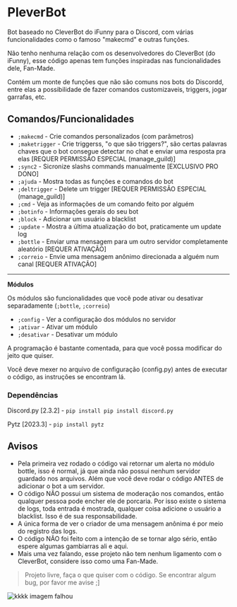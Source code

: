 # PleverBot
Bot baseado no CleverBot do iFunny para o Discord, com várias funcionalidades como o famoso "makecmd" e outras funções.

Não tenho nenhuma relação com os desenvolvedores do CleverBot (do iFunny), esse código apenas tem funções inspiradas nas funcionalidades dele, Fan-Made. 

Contém um monte de funções que não são comuns nos bots do Discordd, entre elas a possibilidade de fazer comandos customizaveis, triggers, jogar garrafas, etc.

## Comandos/Funcionalidades
* ``;makecmd`` - Crie comandos personalizados (com parâmetros)
* ``;maketrigger`` - Crie triggerss, "o que são triggers?", são certas palavras chaves que o bot consegue detectar no chat e enviar uma resposta pra elas [REQUER PERMISSÃO ESPECIAL (manage_guild)]
* ``;sync2`` - Sicronize slashs commands manualmente [EXCLUSIVO PRO DONO]
* ``;ajuda`` - Mostra todas as funções e comandos do bot
* ``;deltrigger`` - Delete um trigger [REQUER PERMISSÃO ESPECIAL (manage_guild)]
* ``;cmd`` - Veja as informações de um comando feito por alguém
* ``;botinfo`` - Informações gerais do seu bot
* ``;block`` - Adicionar um usuário a blacklist
* ``;update`` - Mostra a última atualização do bot, praticamente um update log
* ``;bottle`` - Enviar uma mensagem para um outro servidor completamente aleatório [REQUER ATIVAÇÃO]
* ``;correio`` - Envie uma mensagem anônimo direcionada a alguém num canal [REQUER ATIVAÇÃO]
---
**Módulos** 

Os módulos são funcionalidades que você pode ativar ou desativar separadamente (``;bottle``, ``;correio``)
* ``;config`` - Ver a configuração dos módulos no servidor
* ``;ativar`` - Ativar um módulo
* ``;desativar`` - Desativar um módulo

A programação é bastante comentada, para que você possa modificar do jeito que quiser.

Você deve mexer no arquivo de configuração (config.py) antes de executar o código, as instruções se encontram lá.

### Dependências
Discord.py [2.3.2] - ``pip install pip install discord.py``

Pytz [2023.3] - ``pip install pytz``

## Avisos

- Pela primeira vez rodado o código vai retornar um alerta no módulo bottle, isso é normal, já que ainda não possui nenhum servidor guardado nos arquivos. Além que você deve rodar o código ANTES de adicionar o bot a um servidor.
- O código NÃO possui um sistema de moderação nos comandos, então qualquer pessoa pode encher ele de porcaria. Por isso existe o sistema de logs, toda entrada é mostrada, qualquer coisa adicione o usuário a blacklist. Isso é de sua responsabilidade.
- A única forma de ver o criador de uma mensagem anônima é por meio do registro das logs.
- O código NÃO foi feito com a intenção de se tornar algo sério, então espere algumas gambiarras ali e aqui.
- Mais uma vez falando, esse projeto não tem nenhum ligamento com o CleverBot, considere isso como uma Fan-Made.

> Projeto livre, faça o que quiser com o código. Se encontrar algum bug, por favor me avise ;]

![kkkk imagem falhou](https://images7.memedroid.com/images/UPLOADED866/5fb051be3b4b0.jpeg)


